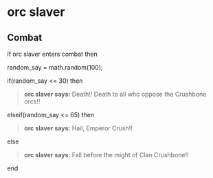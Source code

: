 # orc slaver


## Combat

if orc slaver enters combat  then


random_say = math.random(100);


if(random_say <= 30) then



>**orc slaver says:** Death!!  Death to all who oppose the Crushbone orcs!!


elseif(random_say <= 65) then



>**orc slaver says:** Hail, Emperor Crush!!


else



>**orc slaver says:** Fall before the might of Clan Crushbone!!

end